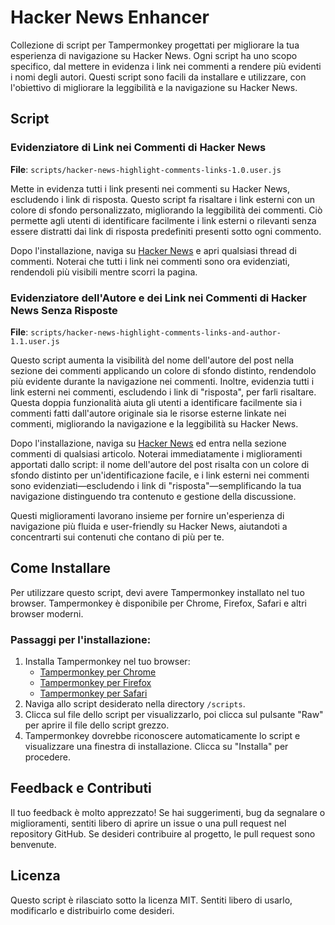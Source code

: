 # Hacker News Enhancer

Collezione di script per Tampermonkey progettati per migliorare la tua esperienza di navigazione su Hacker News. Ogni script ha uno scopo specifico, dal mettere in evidenza i link nei commenti a rendere più evidenti i nomi degli autori. Questi script sono facili da installare e utilizzare, con l'obiettivo di migliorare la leggibilità e la navigazione su Hacker News.

## Script

### Evidenziatore di Link nei Commenti di Hacker News
**File**: `scripts/hacker-news-highlight-comments-links-1.0.user.js`

Mette in evidenza tutti i link presenti nei commenti su Hacker News, escludendo i link di risposta. Questo script fa risaltare i link esterni con un colore di sfondo personalizzato, migliorando la leggibilità dei commenti. Ciò permette agli utenti di identificare facilmente i link esterni o rilevanti senza essere distratti dai link di risposta predefiniti presenti sotto ogni commento.

Dopo l'installazione, naviga su [Hacker News](https://news.ycombinator.com/) e apri qualsiasi thread di commenti. Noterai che tutti i link nei commenti sono ora evidenziati, rendendoli più visibili mentre scorri la pagina.

### Evidenziatore dell'Autore e dei Link nei Commenti di Hacker News Senza Risposte
**File**: `scripts/hacker-news-highlight-comments-links-and-author-1.1.user.js`

Questo script aumenta la visibilità del nome dell'autore del post nella sezione dei commenti applicando un colore di sfondo distinto, rendendolo più evidente durante la navigazione nei commenti. Inoltre, evidenzia tutti i link esterni nei commenti, escludendo i link di "risposta", per farli risaltare. Questa doppia funzionalità aiuta gli utenti a identificare facilmente sia i commenti fatti dall'autore originale sia le risorse esterne linkate nei commenti, migliorando la navigazione e la leggibilità su Hacker News.

Dopo l'installazione, naviga su [Hacker News](https://news.ycombinator.com/) ed entra nella sezione commenti di qualsiasi articolo. Noterai immediatamente i miglioramenti apportati dallo script: il nome dell'autore del post risalta con un colore di sfondo distinto per un'identificazione facile, e i link esterni nei commenti sono evidenziati—escludendo i link di "risposta"—semplificando la tua navigazione distinguendo tra contenuto e gestione della discussione.

Questi miglioramenti lavorano insieme per fornire un'esperienza di navigazione più fluida e user-friendly su Hacker News, aiutandoti a concentrarti sui contenuti che contano di più per te.

## Come Installare
Per utilizzare questo script, devi avere Tampermonkey installato nel tuo browser. Tampermonkey è disponibile per Chrome, Firefox, Safari e altri browser moderni.

### Passaggi per l'installazione:
1. Installa Tampermonkey nel tuo browser:
    - [Tampermonkey per Chrome](https://tampermonkey.net/?ext=dhdg&browser=chrome)
    - [Tampermonkey per Firefox](https://tampermonkey.net/?ext=dhdg&browser=firefox)
    - [Tampermonkey per Safari](https://tampermonkey.net/?ext=dhdg&browser=safari)
2. Naviga allo script desiderato nella directory `/scripts`.
3. Clicca sul file dello script per visualizzarlo, poi clicca sul pulsante "Raw" per aprire il file dello script grezzo.
4. Tampermonkey dovrebbe riconoscere automaticamente lo script e visualizzare una finestra di installazione. Clicca su "Installa" per procedere.

## Feedback e Contributi
Il tuo feedback è molto apprezzato! Se hai suggerimenti, bug da segnalare o miglioramenti, sentiti libero di aprire un issue o una pull request nel repository GitHub. Se desideri contribuire al progetto, le pull request sono benvenute.

## Licenza
Questo script è rilasciato sotto la licenza MIT. Sentiti libero di usarlo, modificarlo e distribuirlo come desideri.
